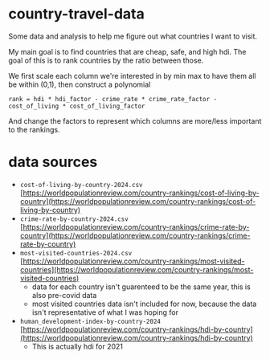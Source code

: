 # country-travel-data

Some data and analysis to help me figure out what countries I want to visit.

My main goal is to find countries that are cheap, safe, and high hdi.  The goal of this is to rank countries by the ratio between those.

We first scale each column we're interested in by min max to have them all be within (0,1), then construct a polynomial 

`rank = hdi * hdi_factor - crime_rate * crime_rate_factor - cost_of_living * cost_of_living_factor`

And change the factors to represent which columns are more/less important to the rankings.

# data sources
- `cost-of-living-by-country-2024.csv` [https://worldpopulationreview.com/country-rankings/cost-of-living-by-country](https://worldpopulationreview.com/country-rankings/cost-of-living-by-country)
- `crime-rate-by-country-2024.csv` [https://worldpopulationreview.com/country-rankings/crime-rate-by-country](https://worldpopulationreview.com/country-rankings/crime-rate-by-country)
- `most-visited-countries-2024.csv` [https://worldpopulationreview.com/country-rankings/most-visited-countries](https://worldpopulationreview.com/country-rankings/most-visited-countries)
    - data for each country isn't guarenteed to be the same year, this is also pre-covid data
    - most visited countries data isn't included for now, because the data isn't representative of what I was hoping for
- `human_development-index-by-country-2024` [https://worldpopulationreview.com/country-rankings/hdi-by-country](https://worldpopulationreview.com/country-rankings/hdi-by-country)
    - This is actually hdi for 2021